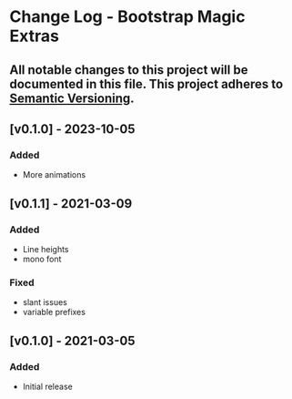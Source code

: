 # Change Log - Bootstrap Magic Extras
All notable changes to this project will be documented in this file.
This project adheres to [Semantic Versioning](http://semver.org/).
----

## [v0.1.0] - 2023-10-05

### Added
- More animations

## [v0.1.1] - 2021-03-09

### Added
- Line heights
- mono font

### Fixed
- slant issues
- variable prefixes

## [v0.1.0] - 2021-03-05

### Added
- Initial release
